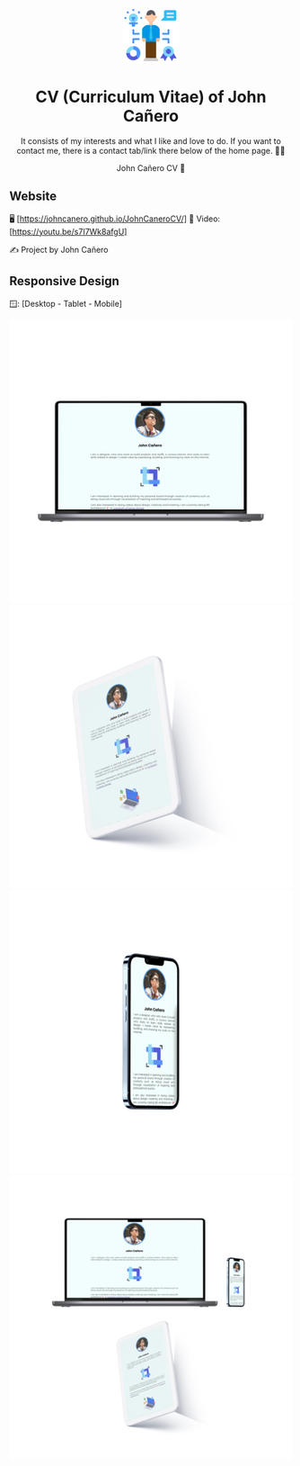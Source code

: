 <!-- markdownlint-configure-file {
  "MD013": {
    "code_blocks": false,
    "tables": false
  },
  "MD033": false,
  "MD041": false
} -->

<div align="center">
  <a href="https://johncanero.github.io/JohnCaneroCV/" target="_blank">
    <img alt="skillsIcon" height="100" src="/images/skillsIcon.png"/>
  </a>
</div>

<div align="center">

# CV (Curriculum Vitae) of John Cañero

It consists of my interests and what I like and love to do.  If you want to
contact me, there is a contact tab/link there below of the home page. 🤙🏻

John Cañero CV 📄

</div>

## Website

🖥️ [https://johncanero.github.io/JohnCaneroCV/]
🎥 Video: [https://youtu.be/s7I7Wk8afgU]

✍️ Project by John Cañero

## Responsive Design

🪟: [Desktop - Tablet - Mobile]

![Desktop View](images/deskptopCV.jpg)
![Tablet View](images/tabletCV.jpg)
![Mobile View](images/mobileCV.jpg)
![Responsive View](images/mockupCV.jpg)
